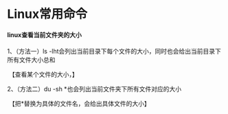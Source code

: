 # Linux常用命令

#### linux查看当前文件夹的大小

1、（方法一）ls -lht会列出当前目录下每个文件的大小，同时也会给出当前目录下所有文件大小总和

​     【查看某个文件的大小，】

2、（方法二）du -sh *也会列出当前文件夹下所有文件对应的大小

​     【把*替换为具体的文件名，会给出具体文件的大小】